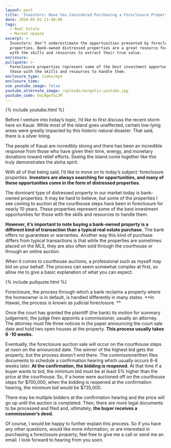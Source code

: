 ```yaml
---
layout: post
title: 'Investors: Have You Considered Purchasing a Foreclosure Property?'
date: 2018-05-01 21:40:00
tags:
  - Real Estate
  - Market Update
excerpt: >-
  Investors: Don’t underestimate the opportunities presented by foreclosure
  properties. Bank-owned distressed properties are a great resource for those
  with the skills and resources to extract their true value.
enclosure:
pullquote: >-
  Foreclosure properties represent some of the best investment opportunities for
  those with the skills and resources to handle them.
enclosure_type: video/mp4
enclosure_time:
use_youtube_image: false
youtube_alternate_image: /uploads/margolis-youtube.jpg
youtube_code: GeLNgwfai3M
---
```


{% include youtube.html %}

Before I venture into today’s topic, I’d like to first discuss the recent storm here on Kauai. While most of the island goes unaffected, certain low-lying areas were greatly impacted by this historic natural disaster. That said, there is a silver lining.

The people of Kauai are incredibly strong and there has been an incredible response from those who have given their time, energy, and monetary donations toward relief efforts. Seeing the island come together like this truly demonstrates the aloha spirit.

With all of that being said, I’d like to move on to today’s subject: foreclosure properties. **Investors are always searching for opportunities, and many of these opportunities come in the form of distressed properties.**

The dominant type of distressed property in our market today is bank-owned properties. It may be hard to believe, but some of the properties I see coming to auction at the courthouse steps have been in foreclosure for nearly 10 years. These properties represent some of the best investment opportunities for those with the skills and resources to handle them.

**However, it’s important to note buying a bank-owned property is a different kind of transaction than a typical real estate purchase.** The bank offers no guarantees or warranties. Another way this kind of purchase differs from typical transactions is that while the properties are sometimes placed on the MLS, they are also often sold through the courthouse or through an online auction.

When it comes to courthouse auctions, a professional such as myself may bid on your behalf. The process can seem somewhat complex at first, so allow me to give a basic explanation of what you can expect.

{% include pullquote.html %}

Foreclosure, the process through which a bank reclaims a property where the homeowner is in default, is handled differently in many states. **In Hawaii, the process is known as judicial foreclosure. **

Once the court has granted the plaintiff (the bank) its motion for summary judgement, the judge then appoints a commissioner, usually an attorney. The attorney must file three notices in the paper announcing the court sale date and hold two open houses at the property. **This process usually takes 6 -10 weeks.**

Eventually, the foreclosure auction sale will occur on the courthouse steps at noon on the announced date. The winner of the highest bid gets the property, but the process doesn't end there. The commissionerthen files documents to schedule a confirmation hearing which usually occurs 6-8 weeks later. **At the confirmation, the bidding is reopened**. At that time if a buyer wants to bid, the minimum bid must be at least 5% higher than the price at the courthouse. So, if a home were auctioned off on the courthouse steps for $700,000, when the bidding is reopened at the confirmation hearing, the minimum bid would be $735,000.

There may be multiple bidders at the confirmation hearing and the price will go up until the auction is completed. Then, there are more legal documents to be processed and filed and, ultimately, **the buyer receives a commissioner’s deed.**

Of course, I would be happy to further explain this process. So if you have any other questions, would like more information, or are interested in purchasing a foreclosure property, feel free to give me a call or send me an email. I look forward to hearing from you soon.